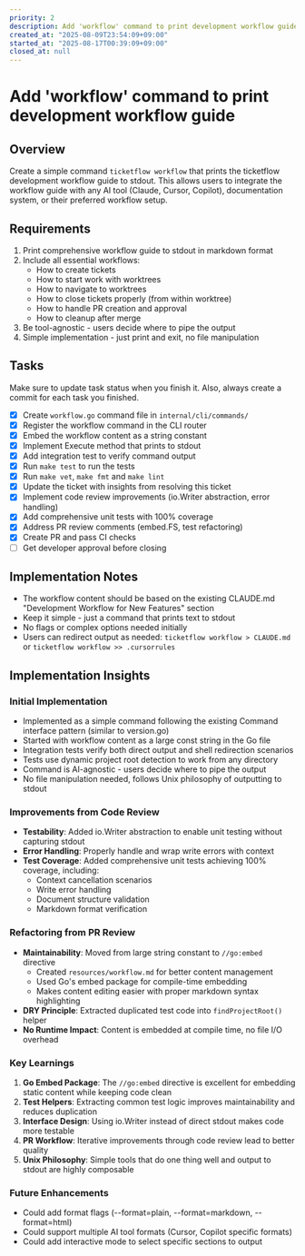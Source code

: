 ```yaml
---
priority: 2
description: Add 'workflow' command to print development workflow guide
created_at: "2025-08-09T23:54:09+09:00"
started_at: "2025-08-17T00:39:09+09:00"
closed_at: null
---
```


# Add 'workflow' command to print development workflow guide

## Overview
Create a simple command `ticketflow workflow` that prints the ticketflow development workflow guide to stdout. This allows users to integrate the workflow guide with any AI tool (Claude, Cursor, Copilot), documentation system, or their preferred workflow setup.

## Requirements
1. Print comprehensive workflow guide to stdout in markdown format
2. Include all essential workflows:
   - How to create tickets
   - How to start work with worktrees
   - How to navigate to worktrees
   - How to close tickets properly (from within worktree)
   - How to handle PR creation and approval
   - How to cleanup after merge
3. Be tool-agnostic - users decide where to pipe the output
4. Simple implementation - just print and exit, no file manipulation

## Tasks
Make sure to update task status when you finish it. Also, always create a commit for each task you finished.

- [x] Create `workflow.go` command file in `internal/cli/commands/`
- [x] Register the workflow command in the CLI router
- [x] Embed the workflow content as a string constant
- [x] Implement Execute method that prints to stdout
- [x] Add integration test to verify command output
- [x] Run `make test` to run the tests
- [x] Run `make vet`, `make fmt` and `make lint`
- [x] Update the ticket with insights from resolving this ticket
- [x] Implement code review improvements (io.Writer abstraction, error handling)
- [x] Add comprehensive unit tests with 100% coverage
- [x] Address PR review comments (embed.FS, test refactoring)
- [x] Create PR and pass CI checks
- [ ] Get developer approval before closing

## Implementation Notes
- The workflow content should be based on the existing CLAUDE.md "Development Workflow for New Features" section
- Keep it simple - just a command that prints text to stdout
- No flags or complex options needed initially
- Users can redirect output as needed: `ticketflow workflow > CLAUDE.md` or `ticketflow workflow >> .cursorrules`

## Implementation Insights

### Initial Implementation
- Implemented as a simple command following the existing Command interface pattern (similar to version.go)
- Started with workflow content as a large const string in the Go file
- Integration tests verify both direct output and shell redirection scenarios
- Tests use dynamic project root detection to work from any directory
- Command is AI-agnostic - users decide where to pipe the output
- No file manipulation needed, follows Unix philosophy of outputting to stdout

### Improvements from Code Review
- **Testability**: Added io.Writer abstraction to enable unit testing without capturing stdout
- **Error Handling**: Properly handle and wrap write errors with context
- **Test Coverage**: Added comprehensive unit tests achieving 100% coverage, including:
  - Context cancellation scenarios
  - Write error handling
  - Document structure validation
  - Markdown format verification

### Refactoring from PR Review
- **Maintainability**: Moved from large string constant to `//go:embed` directive
  - Created `resources/workflow.md` for better content management
  - Used Go's embed package for compile-time embedding
  - Makes content editing easier with proper markdown syntax highlighting
- **DRY Principle**: Extracted duplicated test code into `findProjectRoot()` helper
- **No Runtime Impact**: Content is embedded at compile time, no file I/O overhead

### Key Learnings
1. **Go Embed Package**: The `//go:embed` directive is excellent for embedding static content while keeping code clean
2. **Test Helpers**: Extracting common test logic improves maintainability and reduces duplication
3. **Interface Design**: Using io.Writer instead of direct stdout makes code more testable
4. **PR Workflow**: Iterative improvements through code review lead to better quality
5. **Unix Philosophy**: Simple tools that do one thing well and output to stdout are highly composable

### Future Enhancements
- Could add format flags (--format=plain, --format=markdown, --format=html)
- Could support multiple AI tool formats (Cursor, Copilot specific formats)
- Could add interactive mode to select specific sections to output